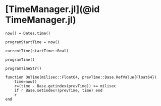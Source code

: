 # [TimeManager.jl](@id TimeManager.jl)

```
now() = Dates.time()
```

```
programStartTime = now()
```

```
currentTime(startTime::Real)
```

```
programTime()
```

```
programTimeStr()
```

```
function OnTime(milisec::Float64, prevTime::Base.RefValue{Float64})
	time=now()
	r=(time - Base.getindex(prevTime)) >= milisec
	if r Base.setindex!(prevTime, time) end
	r
end
```

